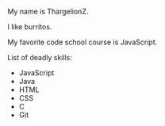 My name is ThargelionZ.

I like burritos.

My favorite code school course is JavaScript.

List of deadly skills:
* JavaScript
* Java
* HTML
* CSS
* C
* Git

